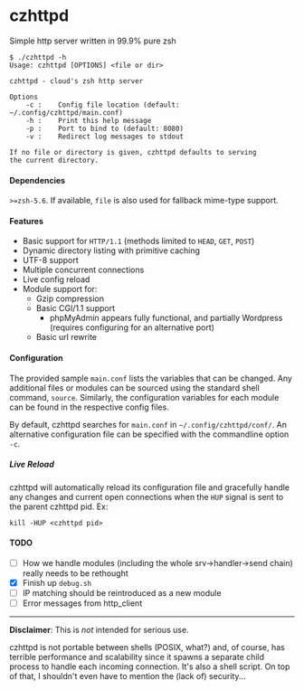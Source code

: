 # czhttpd
Simple http server written in 99.9% pure zsh

```
$ ./czhttpd -h
Usage: czhttpd [OPTIONS] <file or dir>

czhttpd - cloud's zsh http server

Options
    -c :    Config file location (default: ~/.config/czhttpd/main.conf)
    -h :    Print this help message
    -p :    Port to bind to (default: 8080)
    -v :    Redirect log messages to stdout

If no file or directory is given, czhttpd defaults to serving
the current directory.
```

#### Dependencies
`>=zsh-5.6`. If available, `file` is also used for fallback mime-type support.


#### Features
- Basic support for `HTTP/1.1` (methods limited to `HEAD`, `GET`, `POST`)
- Dynamic directory listing with primitive caching
- UTF-8 support
- Multiple concurrent connections
- Live config reload
- Module support for:
    - Gzip compression
    - Basic CGI/1.1 support
        - phpMyAdmin appears fully functional, and partially Wordpress (requires configuring for an alternative port)
    - Basic url rewrite

#### Configuration
The provided sample `main.conf` lists the variables that can be changed. Any additional files or modules can be sourced using the standard shell command, `source`. Similarly, the configuration variables for each module can be found in the respective config files.

By default, czhttpd searches for `main.conf` in `~/.config/czhttpd/conf/`. An alternative configuration file can be specified with the commandline option `-c`.

##### Live Reload
czhttpd will automatically reload its configuration file and gracefully handle any changes and current open connections when the `HUP` signal is sent to the parent czhttpd pid. Ex:

```
kill -HUP <czhttpd pid>
```

#### TODO
- [ ] How we handle modules (including the whole srv->handler->send chain) really needs to be rethought
- [X] Finish up `debug.sh`
- [ ] IP matching should be reintroduced as a new module 
- [ ] Error messages from http_client

---

**Disclaimer**: This is *not* intended for serious use.

czhttpd is not portable between shells (POSIX, what?) and, of course, has terrible performance and scalability since it spawns a separate child process to handle each incoming connection. It's also a shell script. On top of that, I shouldn't even have to mention the (lack of) security...
